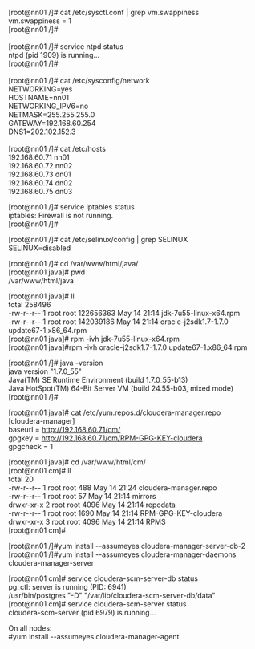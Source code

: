 [root@nn01 /]# cat /etc/sysctl.conf | grep vm.swappiness<br>
vm.swappiness = 1<br>
[root@nn01 /]# <br>
<br>
[root@nn01 /]# service ntpd status<br>
ntpd (pid  1909) is running...<br>
[root@nn01 /]# <br>
<br>
[root@nn01 /]# cat /etc/sysconfig/network<br>
NETWORKING=yes<br>
HOSTNAME=nn01<br>
NETWORKING_IPV6=no<br>
NETMASK=255.255.255.0<br>
GATEWAY=192.168.60.254<br>
DNS1=202.102.152.3<br>
<br>
[root@nn01 /]# cat /etc/hosts<br>
192.168.60.71 nn01<br>
192.168.60.72 nn02<br>
192.168.60.73 dn01<br>
192.168.60.74 dn02<br>
192.168.60.75 dn03<br>

[root@nn01 /]# service iptables status<br>
iptables: Firewall is not running.<br>
[root@nn01 /]# <br>

[root@nn01 /]# cat /etc/selinux/config  | grep SELINUX<br>
SELINUX=disabled<br>

[root@nn01 /]# cd /var/www/html/java/<br>
[root@nn01 java]# pwd<br>
/var/www/html/java<br>

[root@nn01 java]# ll<br>
total 258496<br>
-rw-r--r-- 1 root root 122656363 May 14 21:14 jdk-7u55-linux-x64.rpm<br>
-rw-r--r-- 1 root root 142039186 May 14 21:14 oracle-j2sdk1.7-1.7.0 update67-1.x86_64.rpm<br>
[root@nn01 java]# rpm -ivh jdk-7u55-linux-x64.rpm<br>
[root@nn01 java]#rpm -ivh oracle-j2sdk1.7-1.7.0 update67-1.x86_64.rpm<br>

[root@nn01 /]# java -version<br>
java version "1.7.0_55"<br>
Java(TM) SE Runtime Environment (build 1.7.0_55-b13)<br>
Java HotSpot(TM) 64-Bit Server VM (build 24.55-b03, mixed mode)<br>
[root@nn01 /]# <br>

[root@nn01 java]# cat /etc/yum.repos.d/cloudera-manager.repo <br>
[cloudera-manager]<br>
baseurl = http://192.168.60.71/cm/<br>
gpgkey = http://192.168.60.71/cm/RPM-GPG-KEY-cloudera<br>
gpgcheck = 1<br>

[root@nn01 java]# cd /var/www/html/cm/<br>
[root@nn01 cm]# ll<br>
total 20<br>
-rw-r--r-- 1 root root  488 May 14 21:24 cloudera-manager.repo<br>
-rw-r--r-- 1 root root   57 May 14 21:14 mirrors<br>
drwxr-xr-x 2 root root 4096 May 14 21:14 repodata<br>
-rw-r--r-- 1 root root 1690 May 14 21:14 RPM-GPG-KEY-cloudera<br>
drwxr-xr-x 3 root root 4096 May 14 21:14 RPMS<br>
[root@nn01 cm]# <br>

[root@nn01 /]#yum install --assumeyes cloudera-manager-server-db-2<br>
[root@nn01 /]#yum install --assumeyes cloudera-manager-daemons cloudera-manager-server<br>

[root@nn01 cm]# service cloudera-scm-server-db status<br>
pg_ctl: server is running (PID: 6941)<br>
/usr/bin/postgres "-D" "/var/lib/cloudera-scm-server-db/data"<br>
[root@nn01 cm]# service cloudera-scm-server status<br>
cloudera-scm-server (pid  6979) is running...<br>

On all nodes:<br>
#yum install --assumeyes cloudera-manager-agent<br>
